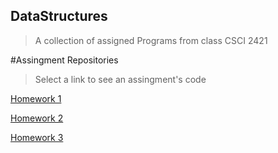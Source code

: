 ## DataStructures

>A collection of assigned Programs from class CSCI 2421

#Assingment Repositories

>Select a link to see an assingment's code 

[Homework 1](https://github.com/ndore444/DataStructures/tree/HW1/DoreNHW1)

[Homework 2](https://github.com/ndore444/DataStructures/tree/HW2?files=1)

[Homework 3](https://github.com/ndore444/DataStructures/tree/HW3/DoreNHW3/DoreNHW3)
